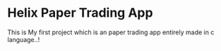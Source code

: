 # Helix Paper Trading App
This is My first project which is an paper trading app entirely made in c language..!
